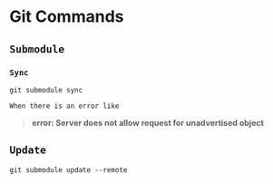 # Git Commands

## `Submodule` 

### `Sync`

`git submodule sync`

`When there is an error like` 

> **error: Server does not allow request for unadvertised object**



## `Update`

`git submodule update --remote`


